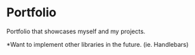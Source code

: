 # Portfolio
Portfolio that showcases myself and my projects.

*Want to implement other libraries in the future.
(ie. Handlebars)
